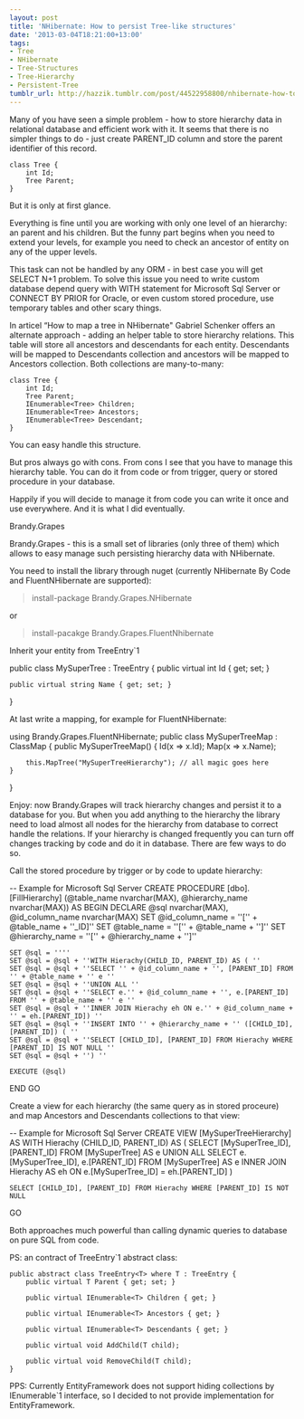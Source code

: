 ```yaml
---
layout: post
title: 'NHibernate: How to persist Tree-like structures'
date: '2013-03-04T18:21:00+13:00'
tags:
- Tree
- NHibernate
- Tree-Structures
- Tree-Hierarchy
- Persistent-Tree
tumblr_url: http://hazzik.tumblr.com/post/44522958800/nhibernate-how-to-persist-tree-like-structures
---
```

Many of you have seen a simple problem - how to store hierarchy data in relational database and efficient work with it. It seems that there is no simpler things to do - just create PARENT_ID column and store the parent identifier of this record.

    class Tree {
        int Id;
        Tree Parent;
    }


But it is only at first glance.

Everything is fine until you are working with only one level of an hierarchy: an parent and his children. But the funny part begins when you need to extend your levels, for example you need to check an ancestor of entity on any of the upper levels.



This task can not be handled by any ORM - in best case you will get SELECT N+1 problem. To solve this issue you need to write custom database depend query with WITH statement for Microsoft Sql Server or CONNECT BY PRIOR for Oracle, or even custom stored procedure, use temporary tables and other scary things.

In articel “How to map a tree in NHibernate" Gabriel Schenker offers an alternate approach - adding an helper table to store hierarchy relations. This table will store all ancestors and descendants for each entity. Descendants will be mapped to Descendants collection and ancestors will be mapped to Ancestors collection. Both collections are many-to-many:

    class Tree {
        int Id;
        Tree Parent;
        IEnumerable<Tree> Children;
        IEnumerable<Tree> Ancestors;
        IEnumerable<Tree> Descendant;
    }


You can easy handle this structure.

But pros always go with cons. From cons I see that you have to manage this hierarchy table. You can do it from code or from trigger, query or stored procedure in your database.

Happily if you will decide to manage it from code you can write it once and use everywhere. And it is what I did eventually.

Brandy.Grapes

Brandy.Grapes - this is a small set of libraries (only three of them) which allows to easy manage such persisting hierarchy data with NHibernate.

You need to install the library through nuget (currently NHibernate By Code and FluentNHibernate are supported):

> install-package Brandy.Grapes.NHibernate


or

> install-pacakge Brandy.Grapes.FluentNhibernate

Inherit your entity from TreeEntry`1

public class MySuperTree : TreeEntry<MySuperTree> {
    public virtual int Id { get; set; }

    public virtual string Name { get; set; }
}

At last write a mapping, for example for FluentNHibernate:

using Brandy.Grapes.FluentNHibernate;
public class MySuperTreeMap : ClassMap<MySuperTree> {
    public MySuperTreeMap() {
        Id(x => x.Id);
        Map(x => x.Name);

        this.MapTree("MySuperTreeHierarchy"); // all magic goes here
    }
}

Enjoy: now Brandy.Grapes will track hierarchy changes and persist it to a database for you.
But when you add anything to the hierarchy the library need to load almost all nodes for the hierarchy from database to correct handle the relations. If your hierarchy is changed frequently you can turn off changes tracking by code and do it in database. There are few ways to do so.

Call the stored procedure by trigger or by code to update hierarchy:

-- Example for Microsoft Sql Server
CREATE PROCEDURE [dbo].[FillHierarchy] (@table_name nvarchar(MAX), @hierarchy_name nvarchar(MAX))
AS
BEGIN
    DECLARE @sql nvarchar(MAX), @id_column_name nvarchar(MAX)
    SET @id_column_name = ''['' + @table_name + ''_ID]''
    SET @table_name = ''['' + @table_name + '']''
    SET @hierarchy_name = ''['' + @hierarchy_name + '']''

    SET @sql = ''''
    SET @sql = @sql + ''WITH Hierachy(CHILD_ID, PARENT_ID) AS ( ''
    SET @sql = @sql + ''SELECT '' + @id_column_name + '', [PARENT_ID] FROM '' + @table_name + '' e ''
    SET @sql = @sql + ''UNION ALL ''
    SET @sql = @sql + ''SELECT e.'' + @id_column_name + '', e.[PARENT_ID] FROM '' + @table_name + '' e ''
    SET @sql = @sql + ''INNER JOIN Hierachy eh ON e.'' + @id_column_name + '' = eh.[PARENT_ID]) ''
    SET @sql = @sql + ''INSERT INTO '' + @hierarchy_name + '' ([CHILD_ID], [PARENT_ID]) ( ''
    SET @sql = @sql + ''SELECT [CHILD_ID], [PARENT_ID] FROM Hierachy WHERE [PARENT_ID] IS NOT NULL ''
    SET @sql = @sql + '') ''

    EXECUTE (@sql)
END
GO

Create a view for each hierarchy (the same query as in stored proceure) and map Ancestors and Descendants collections to that view:

-- Example for Microsoft Sql Server
CREATE VIEW [MySuperTreeHierarchy]
AS
    WITH Hierachy (CHILD_ID, PARENT_ID) 
    AS 
    (
        SELECT [MySuperTree_ID], [PARENT_ID] FROM [MySuperTree] AS e
        UNION ALL
        SELECT e.[MySuperTree_ID], e.[PARENT_ID] FROM [MySuperTree] AS e 
            INNER JOIN Hierachy AS eh ON e.[MySuperTree_ID] = eh.[PARENT_ID]
    )

    SELECT [CHILD_ID], [PARENT_ID] FROM Hierachy WHERE [PARENT_ID] IS NOT NULL
GO

Both approaches much powerful than calling dynamic queries to database on pure SQL from code.

PS: an contract of TreeEntry`1 abstract class:

    public abstract class TreeEntry<T> where T : TreeEntry {
        public virtual T Parent { get; set; }

        public virtual IEnumerable<T> Children { get; }

        public virtual IEnumerable<T> Ancestors { get; }

        public virtual IEnumerable<T> Descendants { get; }

        public virtual void AddChild(T child);

        public virtual void RemoveChild(T child);
    }


PPS: Currently EntityFramework does not support hiding collections by IEnumerable`1 interface, so I decided to not provide implementation for EntityFramework.
